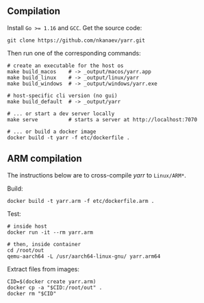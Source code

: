 ## Compilation

Install `Go >= 1.16` and `GCC`. Get the source code:

    git clone https://github.com/nkanaev/yarr.git

Then run one of the corresponding commands:

    # create an executable for the host os
    make build_macos    # -> _output/macos/yarr.app
    make build_linux    # -> _output/linux/yarr
    make build_windows  # -> _output/windows/yarr.exe

    # host-specific cli version (no gui)
    make build_default  # -> _output/yarr

    # ... or start a dev server locally
    make serve          # starts a server at http://localhost:7070

    # ... or build a docker image
    docker build -t yarr -f etc/dockerfile .

## ARM compilation

The instructions below are to cross-compile *yarr* to `Linux/ARM*`.

Build:

    docker build -t yarr.arm -f etc/dockerfile.arm .

Test:

    # inside host
    docker run -it --rm yarr.arm

    # then, inside container
    cd /root/out
    qemu-aarch64 -L /usr/aarch64-linux-gnu/ yarr.arm64

Extract files from images:

    CID=$(docker create yarr.arm)
    docker cp -a "$CID:/root/out" .
    docker rm "$CID"
